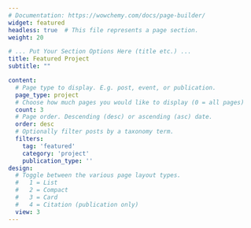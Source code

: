 ```yaml
---
# Documentation: https://wowchemy.com/docs/page-builder/
widget: featured
headless: true  # This file represents a page section.
weight: 20

# ... Put Your Section Options Here (title etc.) ...
title: Featured Project
subtitle: ""

content:
  # Page type to display. E.g. post, event, or publication.
  page_type: project
  # Choose how much pages you would like to display (0 = all pages)
  count: 3
  # Page order. Descending (desc) or ascending (asc) date.
  order: desc
  # Optionally filter posts by a taxonomy term.
  filters:
    tag: 'featured'
    category: 'project'
    publication_type: ''
design:
  # Toggle between the various page layout types.
  #   1 = List
  #   2 = Compact
  #   3 = Card
  #   4 = Citation (publication only)
  view: 3
---
```

